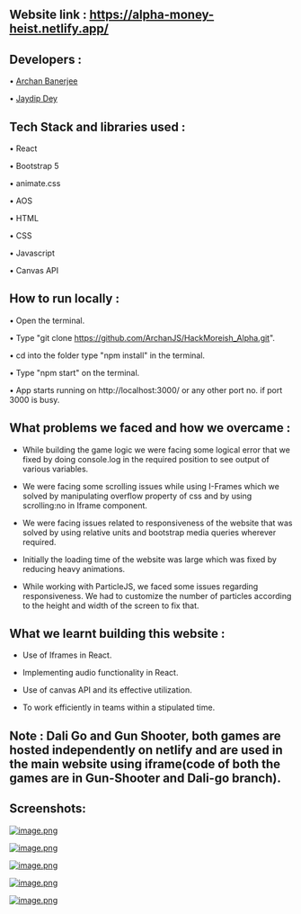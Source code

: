 ## Website link : https://alpha-money-heist.netlify.app/

## Developers :
• [Archan Banerjee](https://www.github.com/ArchanJS)

• [Jaydip Dey](https://www.github.com/jaydip1235)

## Tech Stack and libraries used :

 • React

 • Bootstrap 5

 • animate.css

 • AOS

 • HTML

 • CSS

 • Javascript

 • Canvas API

## How to run locally :
• Open the terminal.

• Type "git clone https://github.com/ArchanJS/HackMoreish_Alpha.git".

• cd into the folder type "npm install" in the terminal.

• Type "npm start" on the terminal.

• App starts running on http://localhost:3000/ or any other port no. if port 3000 is busy.

##

## What problems we faced and how we overcame :
 * While building the game logic we were facing some logical error that we fixed by doing console.log in the required position to see output of various variables.
 
 * We were facing some scrolling issues while using I-Frames which we solved by manipulating overflow property of css and by using scrolling:no in Iframe component.
  
 * We were facing issues related to responsiveness of the website that was solved by using relative units and bootstrap media queries wherever required.

 * Initially the loading time of the website was large which was fixed by reducing heavy animations.

 * While working with ParticleJS, we faced some issues regarding responsiveness. We had to customize the number of particles according to the height and width of the screen to fix that.

###

## What we learnt building this website :

* Use of Iframes in React.

* Implementing audio functionality in React.

* Use of canvas API and its effective utilization.

* To work efficiently in teams within a stipulated time.

##

## Note : Dali Go and Gun Shooter, both games are hosted independently on netlify and are used in the main website using iframe(code of both the games are in Gun-Shooter and Dali-go branch).

## Screenshots:

[![image.png](https://i.postimg.cc/L6k5GGR4/image.png)](https://postimg.cc/jL5R7gLB)

[![image.png](https://i.postimg.cc/pXBVs8Yp/image.png)](https://postimg.cc/WhhP3dyv)


[![image.png](https://i.postimg.cc/qMBHMFyv/image.png)](https://postimg.cc/G9f5XqXW)


[![image.png](https://i.postimg.cc/NfjZwHvy/image.png)](https://postimg.cc/Z0Xw80RZ)


[![image.png](https://i.postimg.cc/1XCCzv18/image.png)](https://postimg.cc/4HcbLbdG)
